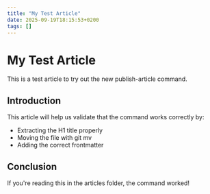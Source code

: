 ```yaml
---
title: "My Test Article"
date: 2025-09-19T18:15:53+0200
tags: []
---
```


# My Test Article

This is a test article to try out the new publish-article command.

## Introduction

This article will help us validate that the command works correctly by:

- Extracting the H1 title properly
- Moving the file with git mv
- Adding the correct frontmatter

## Conclusion

If you're reading this in the articles folder, the command worked!